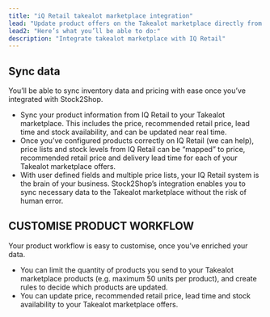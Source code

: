 ```yaml
---
title: "iQ Retail takealot marketplace integration"
lead: "Update product offers on the Takealot marketplace directly from your IQ Retail accounting system. Stock2Shop’s simple integration will streamline your operation by reducing duplicate data capture, and ensuring your product information on Takealot is up to date."
lead2: "Here’s what you’ll be able to do:"
description: "Integrate takealot marketplace with IQ Retail"
---
```


Sync data
---------

You’ll be able to sync inventory data and pricing with ease once you’ve integrated with Stock2Shop.

*   Sync your product information from IQ Retail to your Takealot marketplace. This includes the price, recommended retail price, lead time and stock availability, and can be updated near real time.
*   Once you’ve configured products correctly on IQ Retail (we can help), price lists and stock levels from IQ Retail can be “mapped” to price, recommended retail price and delivery lead time for each of your Takealot marketplace offers.
*   With user defined fields and multiple price lists, your IQ Retail system is the brain of your business. Stock2Shop’s integration enables you to sync necessary data to the Takealot marketplace without the risk of human error.

CUSTOMISE PRODUCT WORKFLOW
--------------------------

Your product workflow is easy to customise, once you’ve enriched your data.

*   You can limit the quantity of products you send to your Takealot marketplace products (e.g. maximum 50 units per product), and create rules to decide which products are updated.
*   You can update price, recommended retail price, lead time and stock availability to your Takealot marketplace offers.
